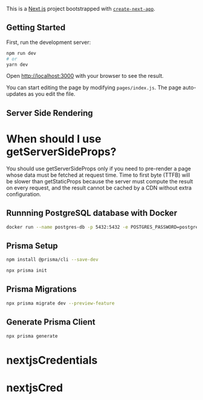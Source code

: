 This is a [Next.js](https://nextjs.org/) project bootstrapped with [`create-next-app`](https://github.com/vercel/next.js/tree/canary/packages/create-next-app).

## Getting Started

First, run the development server:

```bash
npm run dev
# or
yarn dev
```

Open [http://localhost:3000](http://localhost:3000) with your browser to see the result.

You can start editing the page by modifying `pages/index.js`. The page auto-updates as you edit the file.

## Server Side Rendering

# When should I use getServerSideProps?

You should use getServerSideProps only if you need to pre-render a page whose data must be fetched at request time. Time to first byte (TTFB) will be slower than getStaticProps because the server must compute the result on every request, and the result cannot be cached by a CDN without extra configuration.

## Runnning PostgreSQL database with Docker

```bash
docker run --name postgres-db -p 5432:5432 -e POSTGRES_PASSWORD=postgres -d postgres
```

## Prisma Setup

```bash
npm install @prisma/cli --save-dev

npx prisma init
```

## Prisma Migrations

```bash
npx prisma migrate dev --preview-feature
```

## Generate Prisma Client

```bash
npx prisma generate
```
# nextjsCredentials
# nextjsCred
